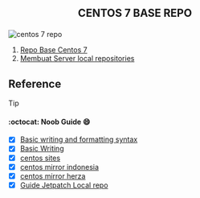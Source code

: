 <h2><p align="center">
  CENTOS 7 BASE REPO
</p></h2>

![centos 7 repo](https://encrypted-tbn0.gstatic.com/images?q=tbn:ANd9GcTe5g2JQGLdHHPHUfBQ8VJLb7zzQn8_LTBmlA&usqp=CAU)

1. [Repo Base Centos 7](https://github.com/Noobieta-Gamerz/Termux/blob/main/centos-repo/centos-base.repo)
2. [Membuat Server local repositories](https://github.com/Noobieta-Gamerz/Termux/blob/main/centos-repo/setting-local-repo-centos-7.md)

## Reference
>[!TIP]
> #### :octocat: Noob Guide 😄
- [x] [Basic writing and formatting syntax](https://docs.github.com/en/get-started/writing-on-github/getting-started-with-writing-and-formatting-on-github/basic-writing-and-formatting-syntax)
- [x] [Basic Writing](https://gist.github.com/nikhilnayyar002/7a35e653d3d590e317c829243e73b110)
- [x] [centos sites](https://www.centos.org/)
- [x] [centos mirror indonesia](http://mirror.repository.id/centos/)
- [x] [centos mirror herza](https://mirror.herza.id/centos/)
- [x] [Guide Jetpatch Local repo](https://kc.jetpatch.com/hc/en-us/articles/360037743451-Setting-Up-Local-Repositories-CentOS-7)
